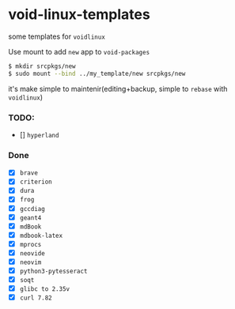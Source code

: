 # void-linux-templates
some templates for `voidlinux`

Use mount to add `new` app to `void-packages`
```bash
$ mkdir srcpkgs/new
$ sudo mount --bind ../my_template/new srcpkgs/new
```
it's make simple to maintenir(editing+backup, simple to `rebase` with `voidlinux`)

### TODO:
- [] `hyperland`

### Done
- [x] `brave`
- [x] `criterion`
- [x] `dura`
- [x] `frog`
- [x] `gccdiag`
- [x] `geant4`
- [x] `mdBook`
- [x] `mdbook-latex`
- [x] `mprocs`
- [x] `neovide`
- [x] `neovim`
- [x] `python3-pytesseract`
- [x] `soqt`
- [x] `glibc to 2.35v`
- [x] `curl 7.82`
